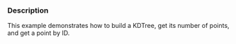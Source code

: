 ### Description

This example demonstrates how to build a KDTree, get its number of points, and get a point by ID.
